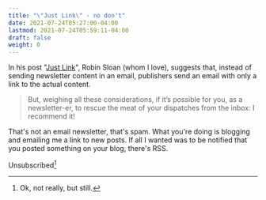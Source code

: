 ```yaml
---
title: "\"Just Link\" - no don't"
date: 2021-07-24T05:27:00-04:00
lastmod: 2021-07-24T05:59:11-04:00
draft: false
weight: 0
---
```


In his post "[Just Link](https://www.robinsloan.com/notes/just-link/)", Robin Sloan (whom I love), suggests that, instead of sending newsletter content in an email, publishers send an email with only a link to the actual content.

> But, weighing all these considerations, if it’s possible for you, as a
> newsletter-er, to rescue the meat of your dispatches from the inbox: I recommend
> it!

That's not an email newsletter, that's spam. What you're doing is blogging and emailing me a link to new posts. If all I wanted was to be notified that you posted something on your blog, there's RSS.

Unsubscribed[^fn:1]

[^fn:1]: Ok, not really, but still.

[//]: # "Exported with love from a post written in Org mode"
[//]: # "- https://github.com/kaushalmodi/ox-hugo"
